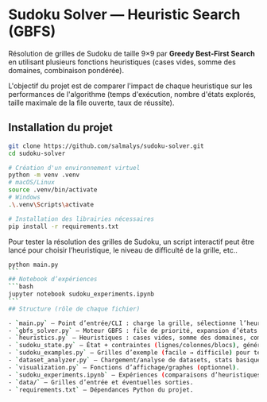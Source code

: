 # Sudoku Solver — Heuristic Search (GBFS)

Résolution de grilles de Sudoku de taille 9×9 par **Greedy Best-First Search** en utilisant plusieurs fonctions heuristiques (cases vides, somme des domaines, combinaison pondérée).

L'objectif du projet est de comparer l'impact de chaque heuristique sur les performances de l'algorithme (temps d'exécution, nombre d'états explorés, taille maximale de la file ouverte, taux de réussite).

## Installation du projet 
```bash
git clone https://github.com/salmalys/sudoku-solver.git
cd sudoku-solver

# Création d'un environnement virtuel 
python -m venv .venv
# macOS/Linux
source .venv/bin/activate
# Windows
.\.venv\Scripts\activate

# Installation des librairies nécessaires 
pip install -r requirements.txt
```
Pour tester la résolution des grilles de Sudoku, un script interactif peut être lancé pour choisir l’heuristique, le niveau de difficulté de la grille, etc..
````bash
python main.py        
```
## Notebook d’expériences
```bash
jupyter notebook sudoku_experiments.ipynb
```
## Structure (rôle de chaque fichier)

- `main.py` — Point d’entrée/CLI : charge la grille, sélectionne l’heuristique, lance GBFS, affiche métriques.
- `gbfs_solver.py` — Moteur GBFS : file de priorité, expansion d’états valides, critères d’arrêt.
- `heuristics.py` — Heuristiques : cases vides, somme des domaines, combinaison pondérée.
- `sudoku_state.py` — État + contraintes (lignes/colonnes/blocs), génération de successeurs, sélection **MRV**.
- `sudoku_examples.py` — Grilles d’exemple (facile → difficile) pour tests rapides.
- `dataset_analyzer.py` — Chargement/analyse de datasets, stats basiques.
- `visualization.py` — Fonctions d’affichage/graphes (optionnel).
- `sudoku_experiments.ipynb` — Expériences (comparaisons d’heuristiques, métriques).
- `data/` — Grilles d’entrée et éventuelles sorties.
- `requirements.txt` — Dépendances Python du projet.
